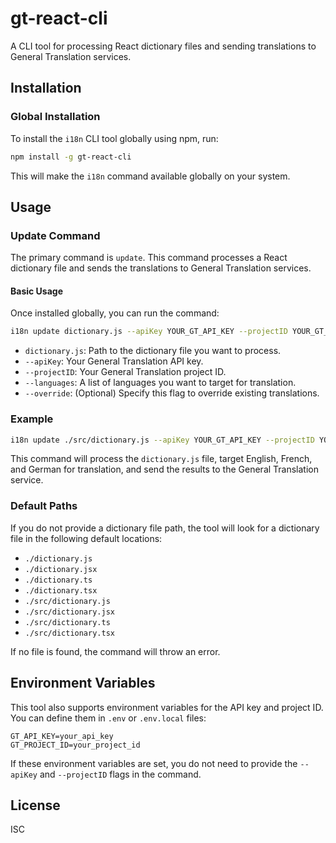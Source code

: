 # gt-react-cli

A CLI tool for processing React dictionary files and sending translations to General Translation services.

## Installation

### Global Installation

To install the `i18n` CLI tool globally using npm, run:

```bash
npm install -g gt-react-cli
```

This will make the `i18n` command available globally on your system.

## Usage

### Update Command

The primary command is `update`. This command processes a React dictionary file and sends the translations to General Translation services.

#### Basic Usage

Once installed globally, you can run the command:

```bash
i18n update dictionary.js --apiKey YOUR_GT_API_KEY --projectID YOUR_GT_PROJECT_ID --languages en fr es --override
```

- `dictionary.js`: Path to the dictionary file you want to process.
- `--apiKey`: Your General Translation API key.
- `--projectID`: Your General Translation project ID.
- `--languages`: A list of languages you want to target for translation.
- `--override`: (Optional) Specify this flag to override existing translations.

### Example

```bash
i18n update ./src/dictionary.js --apiKey YOUR_GT_API_KEY --projectID YOUR_GT_PROJECT_ID --languages en fr de --override
```

This command will process the `dictionary.js` file, target English, French, and German for translation, and send the results to the General Translation service.

### Default Paths

If you do not provide a dictionary file path, the tool will look for a dictionary file in the following default locations:

- `./dictionary.js`
- `./dictionary.jsx`
- `./dictionary.ts`
- `./dictionary.tsx`
- `./src/dictionary.js`
- `./src/dictionary.jsx`
- `./src/dictionary.ts`
- `./src/dictionary.tsx`

If no file is found, the command will throw an error.

## Environment Variables

This tool also supports environment variables for the API key and project ID. You can define them in `.env` or `.env.local` files:

```env
GT_API_KEY=your_api_key
GT_PROJECT_ID=your_project_id
```

If these environment variables are set, you do not need to provide the `--apiKey` and `--projectID` flags in the command.

## License

ISC
